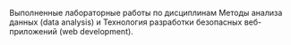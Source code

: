 Выполненные лабораторные работы по дисциплинам Методы анализа данных (data analysis) и Технология разработки безопасных веб-приложений (web development).
